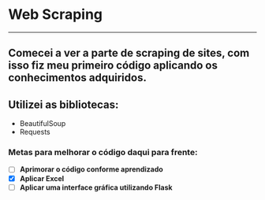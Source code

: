# **Web Scraping**
***
 ## Comecei a ver a parte de scraping de sites, com isso fiz meu primeiro código aplicando os conhecimentos adquiridos.
 ## Utilizei as bibliotecas:
  + BeautifulSoup
  + Requests
 ### Metas para melhorar o código daqui para frente:
  - [ ] **Aprimorar o código conforme aprendizado**
  - [X] **Aplicar Excel**
  - [ ] **Aplicar uma interface gráfica utilizando Flask**
